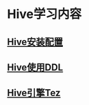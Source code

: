 # Hive学习内容

## [Hive安装配置](./hive-an-zhuang-pei-zhi.md)


## [Hive使用DDL](./hive-shi-yong-ddl.md)


## [Hive引擎Tez](./hive-yin-qing-tez.md)


